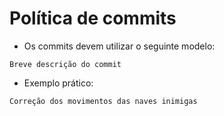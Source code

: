 # Política de commits

* Os commits devem utilizar o seguinte modelo:

```
Breve descrição do commit
```

* Exemplo prático:
```
Correção dos movimentos das naves inimigas
```
